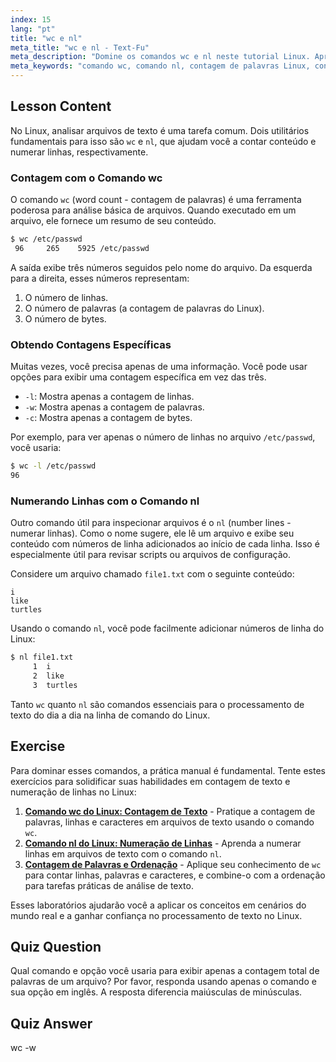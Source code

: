 ```yaml
---
index: 15
lang: "pt"
title: "wc e nl"
meta_title: "wc e nl - Text-Fu"
meta_description: "Domine os comandos wc e nl neste tutorial Linux. Aprenda a fazer contagem de palavras no Linux, adicionar números de linha a arquivos e realizar análises básicas de arquivos. Um guia perfeito para iniciantes aprimorarem suas habilidades de linha de comando."
meta_keywords: "comando wc, comando nl, contagem de palavras Linux, contar palavras em arquivo Linux, números de linha Linux, comando nl Linux, análise de arquivos, processamento de texto Linux, linha de comando Linux, tutorial Linux para iniciantes"
---
```


## Lesson Content

No Linux, analisar arquivos de texto é uma tarefa comum. Dois utilitários fundamentais para isso são `wc` e `nl`, que ajudam você a contar conteúdo e numerar linhas, respectivamente.

### Contagem com o Comando wc

O comando `wc` (word count - contagem de palavras) é uma ferramenta poderosa para análise básica de arquivos. Quando executado em um arquivo, ele fornece um resumo de seu conteúdo.

```bash
$ wc /etc/passwd
 96     265    5925 /etc/passwd
```

A saída exibe três números seguidos pelo nome do arquivo. Da esquerda para a direita, esses números representam:

1.  O número de linhas.
2.  O número de palavras (a contagem de palavras do Linux).
3.  O número de bytes.

### Obtendo Contagens Específicas

Muitas vezes, você precisa apenas de uma informação. Você pode usar opções para exibir uma contagem específica em vez das três.

- `-l`: Mostra apenas a contagem de linhas.
- `-w`: Mostra apenas a contagem de palavras.
- `-c`: Mostra apenas a contagem de bytes.

Por exemplo, para ver apenas o número de linhas no arquivo `/etc/passwd`, você usaria:

```bash
$ wc -l /etc/passwd
96
```

### Numerando Linhas com o Comando nl

Outro comando útil para inspecionar arquivos é o `nl` (number lines - numerar linhas). Como o nome sugere, ele lê um arquivo e exibe seu conteúdo com números de linha adicionados ao início de cada linha. Isso é especialmente útil para revisar scripts ou arquivos de configuração.

Considere um arquivo chamado `file1.txt` com o seguinte conteúdo:

```plaintext
i
like
turtles
```

Usando o comando `nl`, você pode facilmente adicionar números de linha do Linux:

```bash
$ nl file1.txt
     1	i
     2	like
     3	turtles
```

Tanto `wc` quanto `nl` são comandos essenciais para o processamento de texto do dia a dia na linha de comando do Linux.

## Exercise

Para dominar esses comandos, a prática manual é fundamental. Tente estes exercícios para solidificar suas habilidades em contagem de texto e numeração de linhas no Linux:

1.  **[Comando wc do Linux: Contagem de Texto](https://labex.io/pt/labs/linux-linux-wc-command-text-counting-219200)** - Pratique a contagem de palavras, linhas e caracteres em arquivos de texto usando o comando `wc`.
2.  **[Comando nl do Linux: Numeração de Linhas](https://labex.io/pt/labs/linux-linux-nl-command-line-numbering-210988)** - Aprenda a numerar linhas em arquivos de texto com o comando `nl`.
3.  **[Contagem de Palavras e Ordenação](https://labex.io/pt/labs/linux-word-count-and-sorting-388125)** - Aplique seu conhecimento de `wc` para contar linhas, palavras e caracteres, e combine-o com a ordenação para tarefas práticas de análise de texto.

Esses laboratórios ajudarão você a aplicar os conceitos em cenários do mundo real e a ganhar confiança no processamento de texto no Linux.

## Quiz Question

Qual comando e opção você usaria para exibir apenas a contagem total de palavras de um arquivo? Por favor, responda usando apenas o comando e sua opção em inglês. A resposta diferencia maiúsculas de minúsculas.

## Quiz Answer

wc -w
